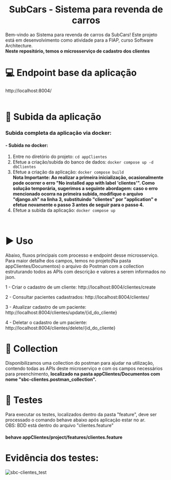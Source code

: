 <h1 align="center"> SubCars - Sistema para revenda de carros </h1>
Bem-vindo ao Sistema para revenda de carros da SubCars! Este projeto está em desenvolvimento como atividade para a FIAP, curso Software Architecture.	
<br/>
<b>Neste repositório, temos o microsserviço de cadastro dos clientes</b>

# :computer: Endpoint base da aplicação
http://localhost:8004/
<br/>
<br/>

# :hammer: Subida da aplicação
### Subida completa da aplicação via docker:

#### - Subida no docker:
1. Entre no diretório do projeto: `cd appClientes`
2. Efetue a criação/subida do banco de dados: `docker compose up -d dbClientes`
3. Efetue a criação da aplicação: `docker compose build`                                                                                                                                                                                                                                                     
      <b>Nota Importante:
      Ao realizar a primeira inicialização, ocasionalmente pode ocorrer o erro "No installed app with label 'clientes'". Como solução temporária, sugerimos a seguinte abordagem: caso o erro mencionado ocorra na primeira subida, modifique o arquivo "django.sh" na linha       3, substituindo "clientes" por "application" e efetue novamente o passo 3 antes de seguir para o passo 4.</b>
4. Efetue a subida da aplicação: `docker compose up`
<br/>
  
# :arrow_forward: Uso 
Abaixo, fluxos principais com processo e endpoint desse microsserviço. Para maior detalhe dos campos, temos no projeto(Na pasta appClientes/Documentos) o arquivo do Postman com a collection estruturando todos as APIs com descrição e valores a serem informados no json.

1 - Criar o cadastro de um cliente: http://localhost:8004/clientes/create

2 - Consultar pacientes cadastrados: http://localhost:8004/clientes/

3 - Atualizar cadastro de um paciente: http://localhost:8004/clientes/update/{id_do_cliente}

4 - Deletar o cadastro de um paciente: http://localhost:8004/clientes/delete/{id_do_cliente}

# :page_with_curl: Collection
Disponibilizamos uma collection do postman para ajudar na utilização, contendo todas as APIs deste microserviço e com os campos necessários para preenchimento, <b>localizado na pasta appClientes/Documentos com nome "sbc-clientes.postman_collection".</b>

# :test_tube: Testes
Para executar os testes, localizados dentro da pasta "feature", deve ser processado o comando behave abaixo após aplicação estar no ar.
<br/>
OBS: BDD está dentro do arquivo "clientes.feature"

#### behave appClientes/project/features/clientes.feature

# Evidência dos testes:

![sbc-clientes_test](https://github.com/user-attachments/assets/2b8071e6-5111-47a1-a8da-c612bdc5032e)
